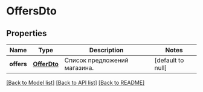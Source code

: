 # OffersDto

## Properties
Name | Type | Description | Notes
------------ | ------------- | ------------- | -------------
**offers** | [**OfferDto**](OfferDTO.md) | Список предложений магазина. | [default to null]

[[Back to Model list]](../README.md#documentation-for-models) [[Back to API list]](../README.md#documentation-for-api-endpoints) [[Back to README]](../README.md)


